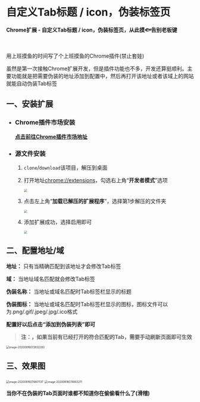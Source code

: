 # 自定义Tab标题 / icon，伪装标签页

**Chrome扩展 - 自定义Tab标题 / icon，伪装标签页，从此摸🐟告别老板键**

​    

用上班摸鱼的时间写了个上班摸鱼的Chrome插件(禁止套娃)

虽然是第一次接触Chrome扩展开发，但是插件功能也不多，开发还算挺顺利。主要功能就是把需要伪装的地址添加到配置中，然后再打开该地址或者该域上的网站就能自动伪装Tab标签



## 一、安装扩展

- ### **Chrome插件市场安装**

  **[点击前往Chrome插件市场地址]([https://chrome.google.com/webstore/detail/tab-camouflage-%E6%A0%87%E7%AD%BE%E9%A1%B5%E4%BC%AA%E8%A3%85/fngcfdjnpcccfkmpomcliiddjbacpgaa?hl=zh-CN&authuser=0](https://chrome.google.com/webstore/detail/tab-camouflage-标签页伪装/fngcfdjnpcccfkmpomcliiddjbacpgaa?hl=zh-CN&authuser=0))**

  

- ### **源文件安装**

  1. `clone`/`download`该项目，解压到桌面

  2. 打开地址[chrome://extensions](chrome://extensions)，勾选右上角“**开发者模式**”选项

     <img src="http://pic.tryfang.cn/Snipaste_2020-08-18_09-50-20.png" style="zoom:50%;" />

  3. 点击左上角“**加载已解压的扩展程序**”，选择第1步解压的文件夹

     <img src="http://pic.tryfang.cn/Snipaste_2020-08-18_09-53-18.png" style="zoom:50%;" />

  4. 添加扩展成功，选择启用即可

     <img src="http://pic.tryfang.cn/Snipaste_2020-08-18_09-57-36.png" style="zoom:50%;" />



## 二、配置地址/域

**地址：** 只有当精确匹配到该地址才会修改Tab标签

**域：** 当地址域名匹配就会修改Tab标签

**伪装名称：** 当地址或域名匹配时Tab标签栏显示的标题

**伪装图标：** 当地址或域名匹配时Tab标签栏显示的图标，图标文件可以为.png/.gif/.jpeg/.jpg/.ico格式

**配置好以后点击“添加到伪装列表”即可**

> **注：，如果当前有已经打开的符合匹配的Tab，需要手动刷新页面即可生效**

<img src="http://pic.tryfang.cn/image-20200816072632283.png" alt="image-20200816072632283" style="zoom:50%;" />



## 三、效果图

<img src="http://pic.tryfang.cn/image-20200816074801137.png" alt="image-20200816074801137" style="zoom:50%;" />

<img src="http://pic.tryfang.cn/image-20200816074843211.png" alt="image-20200816074843211" style="zoom:50%;" />



**当你不在伪装的Tab页面时谁都不知道你在偷偷看什么了(滑稽)**